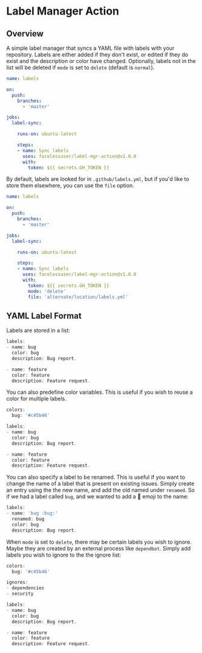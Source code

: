 # Label Manager Action

## Overview

A simple label manager that syncs a YAML file with labels with your repository. Labels are either added if they don't
exist, or edited if they do exist and the description or color have changed. Optionally, labels not in the list will be
deleted if `mode` is set to `delete` (default is `normal`).

```yml
name: labels

on:
  push:
    branches:
      - 'master'

jobs:
  label-sync:

    runs-on: ubuntu-latest

    steps:
    - name: Sync labels
      uses: facelessuser/label-mgr-action@v1.0.0
      with:
        token: ${{ secrets.GH_TOKEN }}
```

By default, labels are looked for in `.github/labels.yml`, but if you'd like to store them elsewhere, you can use the
`file` option.

```yml
name: labels

on:
  push:
    branches:
      - 'master'

jobs:
  label-sync:

    runs-on: ubuntu-latest

    steps:
    - name: Sync labels
      uses: facelessuser/label-mgr-action@v1.0.0
      with:
        token: ${{ secrets.GH_TOKEN }}
        mode: 'delete'
        file: 'alternate/location/labels.yml'
```

## YAML Label Format

Labels are stored in a list:

```js
labels:
- name: bug
  color: bug
  description: Bug report.

- name: feature
  color: feature
  description: Feature request.

```

You can also predefine color variables. This is useful if you wish to reuse a color for multiple labels.

```js
colors:
  bug: '#c45b46'

labels:
- name: bug
  color: bug
  description: Bug report.

- name: feature
  color: feature
  description: Feature request.
```

You can also specify a label to be renamed. This is useful if you want to change the name of a label that is present on
existing issues. Simply create an entry using the the new name, and add the old named under `renamed`. So if we had
a label called `bug`, and we wanted to add a :bug: emoji to the name:

```js
labels:
- name: 'bug :bug:'
  renamed: bug
  color: bug
  description: Bug report.
```

When `mode` is set to `delete`, there may be certain labels you wish to ignore. Maybe they are created by an external
process like `dependbot`.  Simply add labels you wish to ignore to the the ignore list:

```js
colors:
  bug: '#c45b46'

ignores:
- dependencies
- security

labels:
- name: bug
  color: bug
  description: Bug report.

- name: feature
  color: feature
  description: Feature request.
```
